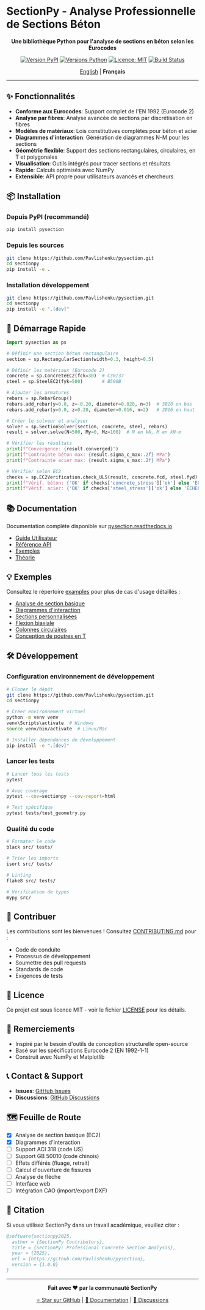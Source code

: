 # SectionPy - Analyse Professionnelle de Sections Béton

<div align="center">

**Une bibliothèque Python pour l'analyse de sections en béton selon les Eurocodes**

[![Version PyPI](https://img.shields.io/pypi/v/sectionpy.svg)](https://pypi.org/project/sectionpy/)
[![Versions Python](https://img.shields.io/pypi/pyversions/sectionpy.svg)](https://pypi.org/project/sectionpy/)
[![Licence: MIT](https://img.shields.io/badge/License-MIT-yellow.svg)](https://opensource.org/licenses/MIT)
[![Build Status](https://github.com/Pavlishenku/pysection/workflows/CI/badge.svg)](https://github.com/Pavlishenku/pysection/actions)

[English](README.md) | **Français**

</div>

---

## ✨ Fonctionnalités

- **Conforme aux Eurocodes**: Support complet de l'EN 1992 (Eurocode 2)
- **Analyse par fibres**: Analyse avancée de sections par discrétisation en fibres
- **Modèles de matériaux**: Lois constitutives complètes pour béton et acier
- **Diagrammes d'interaction**: Génération de diagrammes N-M pour les sections
- **Géométrie flexible**: Support des sections rectangulaires, circulaires, en T et polygonales
- **Visualisation**: Outils intégrés pour tracer sections et résultats
- **Rapide**: Calculs optimisés avec NumPy
- **Extensible**: API propre pour utilisateurs avancés et chercheurs

## 📦 Installation

### Depuis PyPI (recommandé)

```bash
pip install pysection
```

### Depuis les sources

```bash
git clone https://github.com/Pavlishenku/pysection.git
cd sectionpy
pip install -e .
```

### Installation développement

```bash
git clone https://github.com/Pavlishenku/pysection.git
cd sectionpy
pip install -e ".[dev]"
```

## 🚀 Démarrage Rapide

```python
import pysection as ps

# Définir une section béton rectangulaire
section = sp.RectangularSection(width=0.3, height=0.5)

# Définir les matériaux (Eurocode 2)
concrete = sp.ConcreteEC2(fck=30)  # C30/37
steel = sp.SteelEC2(fyk=500)       # B500B

# Ajouter les armatures
rebars = sp.RebarGroup()
rebars.add_rebar(y=0.0, z=-0.20, diameter=0.020, n=3)  # 3Ø20 en bas
rebars.add_rebar(y=0.0, z=0.20, diameter=0.016, n=2)   # 2Ø16 en haut

# Créer le solveur et analyser
solver = sp.SectionSolver(section, concrete, steel, rebars)
result = solver.solve(N=500, My=0, Mz=100)  # N en kN, M en kN·m

# Vérifier les résultats
print(f"Convergence: {result.converged}")
print(f"Contrainte béton max: {result.sigma_c_max:.2f} MPa")
print(f"Contrainte acier max: {result.sigma_s_max:.2f} MPa")

# Vérifier selon EC2
checks = sp.EC2Verification.check_ULS(result, concrete.fcd, steel.fyd)
print(f"Vérif. béton: {'OK' if checks['concrete_stress']['ok'] else 'ÉCHEC'}")
print(f"Vérif. acier: {'OK' if checks['steel_stress']['ok'] else 'ÉCHEC'}")
```

## 📚 Documentation

Documentation complète disponible sur [pysection.readthedocs.io](https://pysection.readthedocs.io)

- [Guide Utilisateur](https://pysection.readthedocs.io/fr/latest/user_guide/index.html)
- [Référence API](https://pysection.readthedocs.io/fr/latest/api/index.html)
- [Exemples](https://pysection.readthedocs.io/fr/latest/examples/index.html)
- [Théorie](https://pysection.readthedocs.io/fr/latest/theory/index.html)

## 💡 Exemples

Consultez le répertoire [examples](examples/) pour plus de cas d'usage détaillés :

- [Analyse de section basique](examples/example_basic.py)
- [Diagrammes d'interaction](examples/example_interaction_diagram.py)
- [Sections personnalisées](examples/example_custom_sections.py)
- [Flexion biaxiale](examples/example_biaxial_bending.py)
- [Colonnes circulaires](examples/example_circular_column.py)
- [Conception de poutres en T](examples/example_t_beam_design.py)

## 🛠️ Développement

### Configuration environnement de développement

```bash
# Cloner le dépôt
git clone https://github.com/Pavlishenku/pysection.git
cd sectionpy

# Créer environnement virtuel
python -m venv venv
venv\Scripts\activate  # Windows
source venv/bin/activate  # Linux/Mac

# Installer dépendances de développement
pip install -e ".[dev]"
```

### Lancer les tests

```bash
# Lancer tous les tests
pytest

# Avec coverage
pytest --cov=sectionpy --cov-report=html

# Test spécifique
pytest tests/test_geometry.py
```

### Qualité du code

```bash
# Formater le code
black src/ tests/

# Trier les imports
isort src/ tests/

# Linting
flake8 src/ tests/

# Vérification de types
mypy src/
```

## 🤝 Contribuer

Les contributions sont les bienvenues ! Consultez [CONTRIBUTING.md](CONTRIBUTING.md) pour :

- Code de conduite
- Processus de développement
- Soumettre des pull requests
- Standards de code
- Exigences de tests

## 📄 Licence

Ce projet est sous licence MIT - voir le fichier [LICENSE](LICENSE) pour les détails.

## 🙏 Remerciements

- Inspiré par le besoin d'outils de conception structurelle open-source
- Basé sur les spécifications Eurocode 2 (EN 1992-1-1)
- Construit avec NumPy et Matplotlib

## 📞 Contact & Support

- **Issues**: [GitHub Issues](https://github.com/Pavlishenku/pysection/issues)
- **Discussions**: [GitHub Discussions](https://github.com/Pavlishenku/pysection/discussions)

## 🗺️ Feuille de Route

- [x] Analyse de section basique (EC2)
- [x] Diagrammes d'interaction
- [ ] Support ACI 318 (code US)
- [ ] Support GB 50010 (code chinois)
- [ ] Effets différés (fluage, retrait)
- [ ] Calcul d'ouverture de fissures
- [ ] Analyse de flèche
- [ ] Interface web
- [ ] Intégration CAO (import/export DXF)

## 📖 Citation

Si vous utilisez SectionPy dans un travail académique, veuillez citer :

```bibtex
@software{sectionpy2025,
  author = {SectionPy Contributors},
  title = {SectionPy: Professional Concrete Section Analysis},
  year = {2025},
  url = {https://github.com/Pavlishenku/pysection},
  version = {1.0.0}
}
```

---

<div align="center">

**Fait avec ❤️ par la communauté SectionPy**

[⭐ Star sur GitHub](https://github.com/Pavlishenku/pysection) | [📖 Documentation](https://pysection.readthedocs.io) | [💬 Discussions](https://github.com/Pavlishenku/pysection/discussions)

</div>
